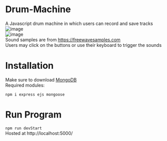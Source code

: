 # Drum-Machine
A Javascript drum machine in which users can record and save tracks
<br />
![image](https://user-images.githubusercontent.com/76183615/117192647-fb2f5f80-adaf-11eb-8822-6bc99dcdb939.png)<br />
![image](https://user-images.githubusercontent.com/76183615/117194221-d20fce80-adb1-11eb-86e3-c85b5a9f4c97.png)
<br />
Sound samples are from https://freewavesamples.com<br />
Users may click on the buttons or use their keyboard to trigger the sounds

# Installation
Make sure to download [MongoDB](https://www.mongodb.com/try/download/community)<br />
Required modules:
```
npm i express ejs mongoose
```

# Run Program
``` npm run devStart ```<br />
Hosted at http://localhost:5000/
